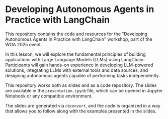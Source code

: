 # Developing Autonomous Agents in Practice with LangChain

This repository contains the code and resources for the "Developing Autonomous Agents in Practice with LangChain" workshop, part of the WOA 2025 event. 

In this lesson, we will explore the fundamental principles of building applications with Large Language Models (LLMs) using LangChain. Participants will gain hands-on experience in developing LLM-powered solutions, integrating LLMs with external tools and data sources, and designing autonomous agents capable of performing tasks independently.

This repository works both as slides and as a code repository. The slides are available in the `presentation.ipynb` file, which can be opened in Jupyter Notebook or any compatible environment. 

The slides are generated via `nbconvert`, and the code is organized in a way that allows you to follow along with the examples presented in the slides.